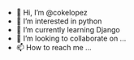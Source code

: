 - 👋 Hi, I’m @cokelopez
- 👀 I’m interested in python
- 🌱 I’m currently learning Django
- 💞️ I’m looking to collaborate on ...
- 📫 How to reach me ...

<!---
cokelopez/cokelopez is a ✨ special ✨ repository because its `README.md` (this file) appears on your GitHub profile.
You can click the Preview link to take a look at your changes.
--->
